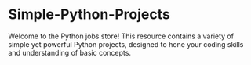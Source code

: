 # Simple-Python-Projects
Welcome to the Python jobs store! This resource contains a variety of simple yet powerful Python projects, designed to hone your coding skills and understanding of basic concepts.
